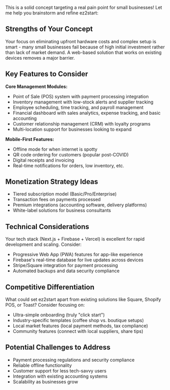 This is a solid concept targeting a real pain point for small businesses! Let me help you brainstorm and refine ez2start:

## Strengths of Your Concept
Your focus on eliminating upfront hardware costs and complex setup is smart - many small businesses fail because of high initial investment rather than lack of market demand. A web-based solution that works on existing devices removes a major barrier.

## Key Features to Consider

**Core Management Modules:**
- Point of Sale (POS) system with payment processing integration
- Inventory management with low-stock alerts and supplier tracking
- Employee scheduling, time tracking, and payroll management
- Financial dashboard with sales analytics, expense tracking, and basic accounting
- Customer relationship management (CRM) with loyalty programs
- Multi-location support for businesses looking to expand

**Mobile-First Features:**
- Offline mode for when internet is spotty
- QR code ordering for customers (popular post-COVID)
- Digital receipts and invoicing
- Real-time notifications for orders, low inventory, etc.

## Monetization Strategy Ideas
- Tiered subscription model (Basic/Pro/Enterprise)
- Transaction fees on payments processed
- Premium integrations (accounting software, delivery platforms)
- White-label solutions for business consultants

## Technical Considerations
Your tech stack (Next.js + Firebase + Vercel) is excellent for rapid development and scaling. Consider:
- Progressive Web App (PWA) features for app-like experience
- Firebase's real-time database for live updates across devices
- Stripe/Square integration for payment processing
- Automated backups and data security compliance

## Competitive Differentiation
What could set ez2start apart from existing solutions like Square, Shopify POS, or Toast? Consider focusing on:
- Ultra-simple onboarding (truly "click start")
- Industry-specific templates (coffee shop vs. boutique setups)
- Local market features (local payment methods, tax compliance)
- Community features (connect with local suppliers, share tips)

## Potential Challenges to Address
- Payment processing regulations and security compliance
- Reliable offline functionality
- Customer support for less tech-savvy users
- Integration with existing accounting systems
- Scalability as businesses grow
